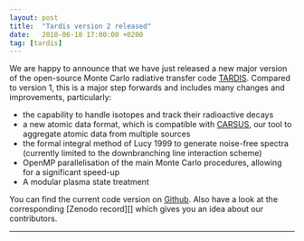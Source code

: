 ```yaml
---
layout: post
title:  "Tardis version 2 released"
date:   2018-06-18 17:00:00 +0200
tag: [tardis]
---
```


We are happy to announce that we have just released a new major version of the
open-source Monte Carlo radiative transfer code [TARDIS][tardis_github].
Compared to version 1, this is a major step forwards and includes
many changes and improvements, particularly:

- the capability to handle isotopes and track their radioactive decays
- a new atomic data format, which is compatible with [CARSUS][carsus_github],
  our tool to aggregate atomic data from multiple sources
- the formal integral method of Lucy 1999 to generate noise-free spectra
  (currently limited to the downbranching line interaction scheme)
- OpenMP parallelisation of the main Monte Carlo procedures, allowing for a
  significant speed-up
- A modular plasma state treatment

You can find the current code version on [Github][tardis_github]. Also have a
look at the corresponding [Zenodo record][] which gives you an idea about our
contributors.

- - - 

[carsus_github]: https://github.com/tardis-sn/carsus
[tardis_github]: https://github.com/tardis-sn/tardis
[tardis_zenodo]: https://doi.org/10.5281/zenodo.592480
